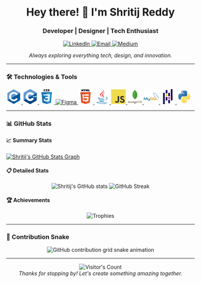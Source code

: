 <h1 align="center">Hey there! 👋 I'm Shritij Reddy</h1>
<h3 align="center">Developer | Designer | Tech Enthusiast</h3>

<p align="center">
  <a href="https://www.linkedin.com/in/shritij-reddy-540835213/" target="_blank">
    <img src="https://img.shields.io/badge/LinkedIn-0077B5?style=flat-square&logo=linkedin&logoColor=white" alt="LinkedIn"/>
  </a>
  <a href="mailto:mathians1@gmail.com">
    <img src="https://img.shields.io/badge/Email-D14836?style=flat-square&logo=gmail&logoColor=white" alt="Email"/>
  </a>
  <a href="https://shritijreddy.medium.com/" target="_blank">
    <img src="https://img.shields.io/badge/Medium-12100E?style=flat-square&logo=medium&logoColor=white" alt="Medium"/>
  </a>
</p>

<p align="center"><i>Always exploring everything tech, design, and innovation.</i></p>

---

### 🛠️ Technologies & Tools

<p align="left">
  <a href="https://www.cprogramming.com/" target="_blank" rel="noreferrer">
    <img src="https://raw.githubusercontent.com/devicons/devicon/master/icons/c/c-original.svg" alt="C" width="40" height="40"/>
  </a>
  <a href="https://www.w3schools.com/cpp/" target="_blank" rel="noreferrer">
    <img src="https://raw.githubusercontent.com/devicons/devicon/master/icons/cplusplus/cplusplus-original.svg" alt="C++" width="40" height="40"/>
  </a>
  <a href="https://www.w3schools.com/css/" target="_blank" rel="noreferrer">
    <img src="https://raw.githubusercontent.com/devicons/devicon/master/icons/css3/css3-original-wordmark.svg" alt="CSS3" width="40" height="40"/>
  </a>
  <a href="https://www.figma.com/" target="_blank" rel="noreferrer">
    <img src="https://www.vectorlogo.zone/logos/figma/figma-icon.svg" alt="Figma" width="40" height="40"/>
  </a>
  <a href="https://www.w3.org/html/" target="_blank" rel="noreferrer">
    <img src="https://raw.githubusercontent.com/devicons/devicon/master/icons/html5/html5-original-wordmark.svg" alt="HTML5" width="40" height="40"/>
  </a>
  <a href="https://www.java.com" target="_blank" rel="noreferrer">
    <img src="https://raw.githubusercontent.com/devicons/devicon/master/icons/java/java-original.svg" alt="Java" width="40" height="40"/>
  </a>
  <a href="https://developer.mozilla.org/en-US/docs/Web/JavaScript" target="_blank" rel="noreferrer">
    <img src="https://raw.githubusercontent.com/devicons/devicon/master/icons/javascript/javascript-original.svg" alt="JavaScript" width="40" height="40"/>
  </a>
  <a href="https://www.mongodb.com/" target="_blank" rel="noreferrer">
    <img src="https://raw.githubusercontent.com/devicons/devicon/master/icons/mongodb/mongodb-original-wordmark.svg" alt="MongoDB" width="40" height="40"/>
  </a>
  <a href="https://www.mysql.com/" target="_blank" rel="noreferrer">
    <img src="https://raw.githubusercontent.com/devicons/devicon/master/icons/mysql/mysql-original-wordmark.svg" alt="MySQL" width="40" height="40"/>
  </a>
  <a href="https://pandas.pydata.org/" target="_blank" rel="noreferrer">
    <img src="https://raw.githubusercontent.com/devicons/devicon/2ae2a900d2f041da66e950e4d48052658d850630/icons/pandas/pandas-original.svg" alt="Pandas" width="40" height="40"/>
  </a>
  <a href="https://www.python.org" target="_blank" rel="noreferrer">
    <img src="https://raw.githubusercontent.com/devicons/devicon/master/icons/python/python-original.svg" alt="Python" width="40" height="40"/>
  </a>
</p>

---

### 📊 GitHub Stats

#### 📈 Summary Stats
<a href="https://github.com/Shrithu10">
  <img align="center" src="https://github-profile-summary-cards.vercel.app/api/cards/profile-details?username=Shrithu10&theme=gruvbox&hide_border=true" alt="Shritij's GitHub Stats Graph"/>
</a>

#### 📋 Detailed Stats
<p align="center">
  <img src="https://github-readme-stats.vercel.app/api?username=Shrithu10&show_icons=true&theme=gruvbox&hide_border=true" alt="Shritij's GitHub stats" width="48%" />
  <img src="https://github-readme-streak-stats.herokuapp.com/?user=Shrithu10&theme=gruvbox&hide_border=true" alt="GitHub Streak" width="48%" />
</p>

#### 🏆 Achievements
<p align="center">
  <img width=900 src="https://github-profile-trophy.vercel.app/?username=Shrithu10&column=7&theme=gruvbox&no-frame=true" alt="Trophies"/>
</p>

---

### 🐍 Contribution Snake

<p align="center">
  <img src="https://raw.githubusercontent.com/Shrithu10/<repository-name>/main/output/github-contribution-grid-snake.svg" alt="GitHub contribution grid snake animation">
</p>

---

<p align="center">
  <img src="https://profile-counter.glitch.me/Shrithu10/count.svg" alt="Visitor's Count" />
  <br/>
  <i>Thanks for stopping by! Let's create something amazing together.</i>
</p>
